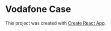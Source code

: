 # Vodafone Case

This project was created with [Create React App](https://github.com/facebook/create-react-app).

